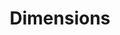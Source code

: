 ---
bigquery: https://console.cloud.google.com/bigquery?p=covid-19-dimensions-ai&page=table&d=data&t=publications
contributors: Digital Science, https://www.digital-science.com/
cost: Free for personal, non-commercial use.
description: Dimensions contains more than 100 million publications, ranging from
  articles published in scholarly journals, books and book chapters, to preprints
  and conference proceedings. All publications are contextualized with linked data
  sets, funding, publications, patents, clinical trials, and policy documents. You
  can also view associated categories, funders, institutions, and researcher profiles.
documentation: https://docs.dimensions.ai/bigquery/index.html
last_edit: 04/05/2022, 21:33:13
location: https://www.dimensions.ai/products/free/
maintained_by: Digital Science, https://www.digital-science.com/
schema_fields:
- funding_cny
- brief_title
- funding_currency
- funding_eur
- acronyms
- type
- ipcr
- priority_date
- original_assignee_orgs
- issue
- relationships
- types
- metrics
- funding_chf
- wikipedia_url
- granted_date
- cpc
- original_abstract
- associated_grant_ids
- grant_number
- title
- mesh_headings
- email_address
- status
- publication_year
- source_id
- assignee_orgs
- established
- category_hrcs_rac
- category_icrp_ct
- active_years
- filing_date
- investigators
- description
- research_org_cities
- abstract
- inventor_names
- labels
- reference_ids
- links
- assignee_countries
- family_count
- isbn
- associated_publication_doi
- id
- funder_orgs
- conditions
- research_orgs
- jurisdiction
- doi
- category_sdg
- funding_gbp
- associated_publication_arxiv_id
- book_title
- open_access_categories
- journal_lists
- funder_countries
- editors
- category_hrcs_hc
- researcher_ids
- funder_org
- associated_publication_pmid
- mesh_terms
- funder_org_cities
- acronym
- authors
- publisher
- family_members_ids
- patent_ids
- category_bra
- research_org_city_names
- funder_org_acronyms
- date
- external_ids
- associated_publication_id
- created_date
- granted_year
- citation_string
- category_hra
- current_assignee
- year
- current_assignee_countries
- registry
- date_imported_gbq
- embargo_date
- linkout
- conference
- concepts
- arxiv_id
- research_org_countries
- current_assignee_orgs
- expiration_date
- pmid
- date_modified
- resulting_publication_ids
- funder_org_countries
- funding_jpy
- funding_nzd
- open_access_categories_v2
- organisation_details
- parent_id
- journal
- acknowledgements
- funding_cad
- language
- supporting_grant_ids
- end_date
- cited_by_ids
- volume
- publication_ids
- research_org_state_codes
- start_date
- original_assignee
- date_print
- repository_url
- altmetrics
- funder_org_state_codes
- funding_amount
- pmcid
- funding_usd
- application_number
- pages
- subtitles
- category_uoa
- category_icrp_cso
- original_assignee_countries
- kind
- name
- categories
- filing_status
- clinical_trial_ids
- date_online
- resulting_publication_doi
- research_org_country_names
- foa_number
- aliases
- original_title
- research_org_state_names
- publication_date
- expiration_year
- end_year
- book_series_title
- funding_aud
- date_inserted
- start_year
- address
- date_normal
- priority_year
- funding_details
- legal_events
- eisbn
- license
- legal_status
- family_id
- citations
- interventions
- filing_year
- repository_name
- phase
- gender
- category_for
- proceedings_title
- citations_count
- category_rcdc
- repository_id
shortname: dimensions
tags:
- scholarly literature
- patents
- funding
- clinical trials
- academic profiles
terms_of_use: 'Use of both the Dimensions COVID-19 dataset and full Dimensions dataset
  are subject to the Dimensions Terms of use: https://www.dimensions.ai/policies-terms-legal '
title: Dimensions
uuid: dcff88bd-fe6b-4fdb-8159-809bf9d7bc1c
---